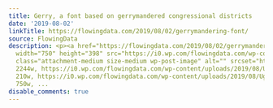 ```yaml
---
title: Gerry, a font based on gerrymandered congressional districts
date: '2019-08-02'
linkTitle: https://flowingdata.com/2019/08/02/gerrymandering-font/
source: FlowingData
description: <p><a href="https://flowingdata.com/2019/08/02/gerrymandering-font/"><img
  width="750" height="398" src="https://i0.wp.com/flowingdata.com/wp-content/uploads/2019/08/Ugly-Gerry.png?fit=750%2C398&amp;ssl=1"
  class="attachment-medium size-medium wp-post-image" alt="" srcset="https://i0.wp.com/flowingdata.com/wp-content/uploads/2019/08/Ugly-Gerry.png?w=2244&amp;ssl=1
  2244w, https://i0.wp.com/flowingdata.com/wp-content/uploads/2019/08/Ugly-Gerry.png?resize=210%2C111&amp;ssl=1
  210w, https://i0.wp.com/flowingdata.com/wp-content/uploads/2019/08/Ugly-Gerry.png?resize=750%2C398&amp;ssl=1
  750w, ...
disable_comments: true
---
```

<p><a href="https://flowingdata.com/2019/08/02/gerrymandering-font/"><img width="750" height="398" src="https://i0.wp.com/flowingdata.com/wp-content/uploads/2019/08/Ugly-Gerry.png?fit=750%2C398&amp;ssl=1" class="attachment-medium size-medium wp-post-image" alt="" srcset="https://i0.wp.com/flowingdata.com/wp-content/uploads/2019/08/Ugly-Gerry.png?w=2244&amp;ssl=1 2244w, https://i0.wp.com/flowingdata.com/wp-content/uploads/2019/08/Ugly-Gerry.png?resize=210%2C111&amp;ssl=1 210w, https://i0.wp.com/flowingdata.com/wp-content/uploads/2019/08/Ugly-Gerry.png?resize=750%2C398&amp;ssl=1 750w, ...